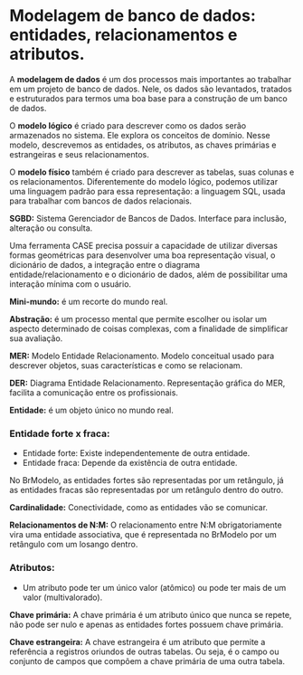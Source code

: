 <h1>Modelagem de banco de dados: entidades, relacionamentos e atributos.</h1>
  <p>A <strong>modelagem de dados</strong> é um dos processos mais importantes ao trabalhar em um projeto de banco de dados. Nele, os dados são levantados, tratados e estruturados para termos uma boa base para a construção de um banco de dados.</p>
  <p>O <strong>modelo lógico</strong> é criado para descrever como os dados serão armazenados no sistema. Ele explora os conceitos de domínio. Nesse modelo, descrevemos as entidades, os atributos, as chaves primárias e estrangeiras e seus relacionamentos.</p>
  <p>O <strong>modelo físico</strong> também é criado para descrever as tabelas, suas colunas e os relacionamentos. Diferentemente do modelo lógico, podemos utilizar uma linguagem padrão para essa representação: a linguagem SQL, usada para trabalhar com bancos de dados relacionais.</p>
  <p><strong>SGBD:</strong> Sistema Gerenciador de Bancos de Dados. Interface para inclusão, alteração ou consulta.</p>
  <p>Uma ferramenta CASE precisa possuir a capacidade de utilizar diversas formas geométricas para desenvolver uma boa representação visual, o dicionário de dados, a integração entre o diagrama entidade/relacionamento e o dicionário de dados, além de possibilitar uma interação mínima com o usuário.</p>
  <p><strong>Mini-mundo:</strong> é um recorte do mundo real.</p>
  <p><strong>Abstração:</strong> é um processo mental que permite escolher ou isolar um aspecto determinado de coisas complexas, com a finalidade de simplificar sua avaliação.</p>
  <p><strong>MER:</strong> Modelo Entidade Relacionamento. Modelo conceitual usado para descrever objetos, suas características e como se relacionam.</p>
  <p><strong>DER:</strong> Diagrama Entidade Relacionamento. Representação gráfica do MER, facilita a comunicação entre os profissionais.</p>
  <p><strong>Entidade:</strong> é um objeto único no mundo real.</p>
  <h3>Entidade forte x fraca:</h3>
  <ul>
    <li>Entidade forte: Existe independentemente de outra entidade.</li>
    <li>Entidade fraca: Depende da existência de outra entidade.</li>
  </ul>
  <p>No BrModelo, as entidades fortes são representadas por um retângulo, já as entidades fracas são representadas por um retângulo dentro do outro.</p>
  <p><strong>Cardinalidade:</strong> Conectividade, como as entidades vão se comunicar.</p>
  <p><strong>Relacionamentos de N:M:</strong> O relacionamento entre N:M obrigatoriamente vira uma entidade associativa, que é representada no BrModelo por um retângulo com um losango dentro.</p>
  <h3>Atributos:</h3>
  <ul>
    <li>Um atributo pode ter um único valor (atômico) ou pode ter mais de um valor (multivalorado).</li>
  </ul>
  <p><strong>Chave primária:</strong> A chave primária é um atributo único que nunca se repete, não pode ser nulo e apenas as entidades fortes possuem chave primária.</p>
  <p><strong>Chave estrangeira:</strong> A chave estrangeira é um atributo que permite a referência a registros oriundos de outras tabelas. Ou seja, é o campo ou conjunto de campos que compõem a chave primária de uma outra tabela.</p>
